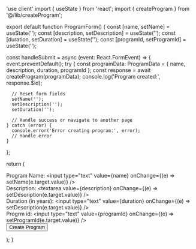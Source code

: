 'use client'
import { useState } from 'react';
import { createProgram } from '@/lib/createProgram';



export default function ProgramForm() {
  const [name, setName] = useState('');
  const [description, setDescription] = useState('');
  const [duration, setDuration] = useState('');
  const [programId, setProgramId] = useState('');

  const handleSubmit = async (event: React.FormEvent) => {
    event.preventDefault();
    try {
      const programData: ProgramData = {
        name,
        description,
        duration,
		programId
      };
      const response = await createProgram(programData);
      console.log('Program created:', response.$id);

      // Reset form fields
      setName('');
      setDescription('');
      setDuration('');

      // Handle success or navigate to another page
    } catch (error) {
      console.error('Error creating program:', error);
      // Handle error
    }
  };

  return (
    <form onSubmit={handleSubmit}>
      <label>
        Program Name:
        <input type="text" value={name} onChange={(e) => setName(e.target.value)} />
      </label>
      <br />
      <label>
        Description:
        <textarea value={description} onChange={(e) => setDescription(e.target.value)} />
      </label>
      <br />
      <label>
        Duration (in years):
        <input type="text" value={duration} onChange={(e) => setDescription(e.target.value)} />
      </label>
      <br />
	  <label>
        Progrm id:
        <input type="text" value={programId} onChange={(e) => setProgramId(e.target.value)} />
      </label>
      <br />
      <button type="submit">Create Program</button>
    </form>
  );
}

